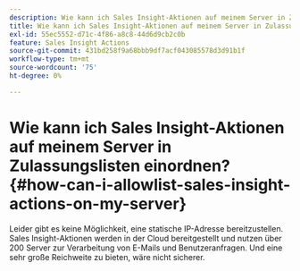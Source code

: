 ```yaml
---
description: Wie kann ich Sales Insight-Aktionen auf meinem Server in Zulassungslisten einordnen? - Marketo-Dokumente - Produktdokumentation
title: Wie kann ich Sales Insight-Aktionen auf meinem Server in Zulassungslisten einordnen?
exl-id: 55ec5552-d71c-4f86-a8c8-44d6d9cb2c0b
feature: Sales Insight Actions
source-git-commit: 431bd258f9a68bbb9df7acf043085578d3d91b1f
workflow-type: tm+mt
source-wordcount: '75'
ht-degree: 0%

---
```


# Wie kann ich Sales Insight-Aktionen auf meinem Server in Zulassungslisten einordnen? {#how-can-i-allowlist-sales-insight-actions-on-my-server}

Leider gibt es keine Möglichkeit, eine statische IP-Adresse bereitzustellen. Sales Insight-Aktionen werden in der Cloud bereitgestellt und nutzen über 200 Server zur Verarbeitung von E-Mails und Benutzeranfragen. Und eine sehr große Reichweite zu bieten, wäre nicht sicherer.
